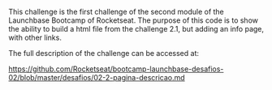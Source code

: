 This challenge is the first challenge of the second module of the Launchbase Bootcamp of Rocketseat.
The purpose of this code is to show the ability to build a html file from the challenge 2.1, but adding an info page, with other links.

The full description of the challenge can be accessed at:

https://github.com/Rocketseat/bootcamp-launchbase-desafios-02/blob/master/desafios/02-2-pagina-descricao.md
